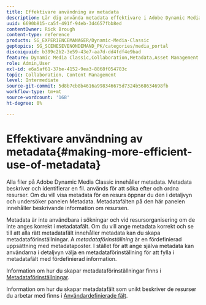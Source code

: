 ```yaml
---
title: Effektivare användning av metadata
description: Lär dig använda metadata effektivare i Adobe Dynamic Media Classic.
uuid: 6690b815-ca5f-491f-94eb-3d4657fbb8ed
contentOwner: Rick Brough
content-type: reference
products: SG_EXPERIENCEMANAGER/Dynamic-Media-Classic
geptopics: SG_SCENESEVENONDEMAND_PK/categories/media_portal
discoiquuid: b399c2b2-3e59-43e7-aa7d-dd4fdf4e9bad
feature: Dynamic Media Classic,Collaboration,Metadata,Asset Management
role: Admin,User
exl-id: e6a5af61-37be-4152-9ea3-8868f054783c
topic: Collaboration, Content Management
level: Intermediate
source-git-commit: 5d8b7cb8b4616a998346675d7324b568634698fb
workflow-type: tm+mt
source-wordcount: '168'
ht-degree: 0%

---
```


# Effektivare användning av metadata{#making-more-efficient-use-of-metadata}

Alla filer på Adobe Dynamic Media Classic innehåller metadata. Metadata beskriver och identifierar en fil. används för att söka efter och ordna resurser. Om du vill visa metadata för en resurs öppnar du den i detaljvyn och undersöker panelen Metadata. Metadatafälten på den här panelen innehåller beskrivande information om resursen.

Metadata är inte användbara i sökningar och vid resursorganisering om de inte anges korrekt i metadatafält. Om du vill ange metadata korrekt och se till att alla rätt metadatafält innehåller metadata kan du skapa metadataförinställningar. A *metadataförinställning* är en fördefinierad uppsättning med metadataposter. I stället för att ange själva metadata kan användarna i detaljvyn välja en metadataförinställning för att fylla i metadatafält med fördefinierad information.

Information om hur du skapar metadataförinställningar finns i [Metadataförinställningar](application-setup.md#metadata_presets).

Information om hur du skapar metadatafält som unikt beskriver de resurser du arbetar med finns i [Användardefinierade fält](application-setup.md#user_defined_fields).
